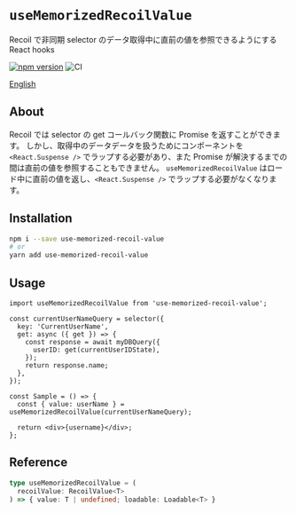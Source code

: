 # `useMemorizedRecoilValue`
Recoil で非同期 selector のデータ取得中に直前の値を参照できるようにする React hooks

[![npm version](https://badge.fury.io/js/use-memorized-recoil-value.svg)](https://badge.fury.io/js/use-memorized-recoil-value)
![CI](https://github.com/kyushun/use-memorized-recoil-value/workflows/CI/badge.svg)

[English](https://github.com/kyushun/use-memorized-recoil-value/blob/master/README.md)

## About
Recoil では selector の get コールバック関数に Promise を返すことができます。
しかし、取得中のデータデータを扱うためにコンポーネントを `<React.Suspense />` でラップする必要があり、また Promise が解決するまでの間は直前の値を参照することもできません。
`useMemorizedRecoilValue` はロード中に直前の値を返し、`<React.Suspense />` でラップする必要がなくなります。

## Installation
```sh
npm i --save use-memorized-recoil-value
# or
yarn add use-memorized-recoil-value
```

## Usage
```tsx
import useMemorizedRecoilValue from 'use-memorized-recoil-value';

const currentUserNameQuery = selector({
  key: 'CurrentUserName',
  get: async ({ get }) => {
    const response = await myDBQuery({
      userID: get(currentUserIDState),
    });
    return response.name;
  },
});

const Sample = () => {
  const { value: userName } = useMemorizedRecoilValue(currentUserNameQuery);

  return <div>{username}</div>;
};
```

## Reference
```ts
type useMemorizedRecoilValue = (
  recoilValue: RecoilValue<T>
) => { value: T | undefined; loadable: Loadable<T> }
```
